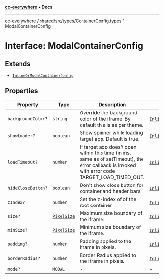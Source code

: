 [**cc-everywhere**](../../../../../index.md) • **Docs**

***

[cc-everywhere](../../../../../index.md) / [shared/src/types/ContainerConfig.types](../index.md) / ModalContainerConfig

# Interface: ModalContainerConfig

## Extends

- [`InlineOrModalContainerConfig`](InlineOrModalContainerConfig.md)

## Properties

| Property | Type | Description | Inherited from |
| ------ | ------ | ------ | ------ |
| `backgroundColor?` | `string` | Override the background color of the iframe. By default this is as per theme. | [`InlineOrModalContainerConfig`](InlineOrModalContainerConfig.md).`backgroundColor` |
| `showLoader?` | `boolean` | Show spinner while loading target app. Default is true. | [`InlineOrModalContainerConfig`](InlineOrModalContainerConfig.md).`showLoader` |
| `loadTimeout?` | `number` | If target app does't open within this time (in ms, same as of setTimeout), the error callback is invoked with error code TARGET_LOAD_TIMED_OUT. | [`InlineOrModalContainerConfig`](InlineOrModalContainerConfig.md).`loadTimeout` |
| `hideCloseButton?` | `boolean` | Don't show close button for container and header bars | [`InlineOrModalContainerConfig`](InlineOrModalContainerConfig.md).`hideCloseButton` |
| `zIndex?` | `number` | Set the z-index of of the root container | [`InlineOrModalContainerConfig`](InlineOrModalContainerConfig.md).`zIndex` |
| `size?` | [`PixelSize`](../../Asset.types/interfaces/PixelSize.md) | Maximum size boundary of the iframe. | [`InlineOrModalContainerConfig`](InlineOrModalContainerConfig.md).`size` |
| `minSize?` | [`PixelSize`](../../Asset.types/interfaces/PixelSize.md) | Minimum size boundary of the iframe. | [`InlineOrModalContainerConfig`](InlineOrModalContainerConfig.md).`minSize` |
| `padding?` | `number` | Padding applied to the iframe in pixels. | [`InlineOrModalContainerConfig`](InlineOrModalContainerConfig.md).`padding` |
| `borderRadius?` | `number` | Border Radius applied to the iframe in pixels. | [`InlineOrModalContainerConfig`](InlineOrModalContainerConfig.md).`borderRadius` |
| `mode?` | `MODAL` | - | - |
